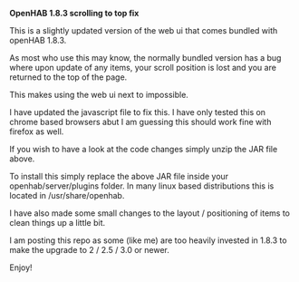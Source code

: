 **OpenHAB 1.8.3 scrolling to top fix**

This is a slightly updated version of the web ui that comes bundled with openHAB 1.8.3.

As most who use this may know, the normally bundled version has a bug where upon update of any items, your scroll position is lost and you are returned to the top of the page.

This makes using the web ui next to impossible.

I have updated the javascript file to fix this. I have only tested this on chrome based browsers abut I am guessing this should work fine with firefox as well.

If you wish to have a look at the code changes simply unzip the JAR file above.

To install this simply replace the above JAR file inside your openhab/server/plugins folder. In many linux based distributions this is located in /usr/share/openhab.

I have also made some small changes to the layout / positioning of items to clean things up a little bit.

I am posting this repo as some (like me) are too heavily invested in 1.8.3 to make the upgrade to 2 / 2.5 / 3.0 or newer.

Enjoy!
